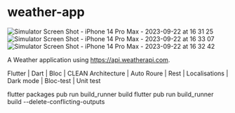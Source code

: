 # weather-app
![Simulator Screen Shot - iPhone 14 Pro Max - 2023-09-22 at 16 31 25](https://github.com/clement89/weather-app/assets/11992113/058d7a99-d912-45c7-86f2-374783a9ca73) ![Simulator Screen Shot - iPhone 14 Pro Max - 2023-09-22 at 16 33 07](https://github.com/clement89/weather-app/assets/11992113/95341356-880e-42c2-bd59-3a75fb0ddbf8)
![Simulator Screen Shot - iPhone 14 Pro Max - 2023-09-22 at 16 32 42](https://github.com/clement89/weather-app/assets/11992113/81c4930d-0d9e-41ea-b367-4e27e3447505)


A Weather application using https://api.weatherapi.com.

Flutter | Dart | Bloc | CLEAN Architecture | Auto Roure | Rest | Localisations | Dark mode | Bloc-test | Unit test



flutter packages pub run build_runner build
flutter pub run build_runner build --delete-conflicting-outputs

